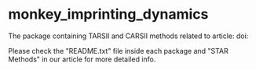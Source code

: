 # monkey_imprinting_dynamics

The package containing TARSII and CARSII methods related to article:
doi:

Please check the "README.txt" file inside each package and "STAR Methods" in our article for more detailed info.



